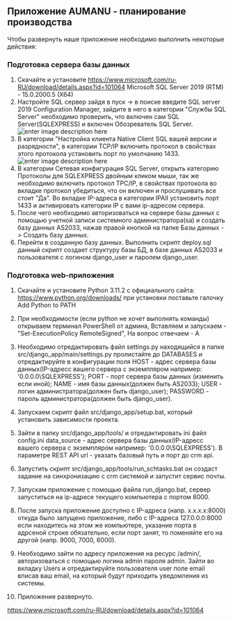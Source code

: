 ## Приложение AUMANU - планирование производства

Чтобы развернуть наше приложение необходимо выполнить некоторые действия:
### Подготовка сервера базы данных

 1. Скачайте и установите https://www.microsoft.com/ru-RU/download/details.aspx?id=101064 Microsoft SQL Server 2019 (RTM) - 15.0.2000.5 (X64)
 2.  Настройте SQL сервер зайдя в пуск -> в поиске введите SQL server 2019 Configuration Manager, зайдите в него в категории "Службы SQL Server" необходимо проверить, что включен сам SQL Server(SQLEXPRESS) и включен Обозреватель SQL Server.
![enter image description here](https://i.imgur.com/hNwlfje.png)
 3. В категории "Настройка клиента Native Client SQL вашей версии и разрядности",  в категории TCP/IP 	включить протокол	в свойствах этого протокола установить порт по умолчанию 1433.
![enter image description here](https://i.imgur.com/OAVL139.png)
4. В категории Сетевая конфигурация SQL Server, открыть категорию Протоколы для SQLEXPRESS двойным кликом мыши, так же необходимо включить протокол TPC/IP, в свойствах протокола во вкладке протокол убедиться, что он включен и прослушивать все стоит "Да". Во вкладке IP-адреса в категории IPAII установить порт 1433 и активировать категории IP с вами ip-адресом сервера.
5. После чего необходимо авторизоваться на сервере базы данных с помощью учетной записи системного администратора(sa) и создать базу данных AS2033, нажав правой кнопкой на папке Базы данных -> Создать базу данных.
6. Перейти в созданную базу данных. Выполнить скрипт deploy.sql данный скрипт создает структуру базы БД, в базе данных AS2033 и пользователя с логином django_user и паролем django_user.

### Подготовка web-приложения
 1. Скачайте и установите Python 3.11.2 с официального сайта: https://www.python.org/downloads/ при установки поставьте галочку Add Python to PATH
 2. При необходимости (если python не хочет выполнять команды) открываем терминал PowerShell от админа, Вставляем и запускаем - "Set-ExecutionPolicy RemoteSigned", На вопрос отвечаем - A
 3. Необходимо отредактировать файл settings.py находящийся в папке src/django_app/main/settings.py пролистайте до DATABASES и отредактируйте в конфигурации поля
    HOST - адрес сервера базы данных(IP-адресс вашего сервера c экземпляром например: '0.0.0.0\SQLEXPRESS');
    PORT - порт сервера базы данных (изменить если иной);
    NAME - имя базы данных(должен быть AS2033);
    USER - логин администратора(должен быть django_user);
    PASSWORD - пароль администратора(должен быть django_user).
   
 4. Запускаем скрипт файл src/django_app/setup.bat, который установить зависимости проекта.
 5. Зайти в папку src/django_app/tools/ и отредактировать ini файл config.ini data_source - адрес сервера базы данных(IP-адресс вашего сервера c экземпляром например: '0.0.0.0\SQLEXPRESS'). В параметре REST API url - указать базовый путь и порт до crm api.
 6. Запустить скрипт src/django_app/tools/run_schtasks.bat он создаст задание на синхронизацию с crm системой и запустит сервис почты.
 7. Запускам приложение с помощью файла run_django.bat, сервер запуститься на ip-адресе текущего компьютера с портом 8000.
8. После запуска приложение доступно с IP-адреса (напр. x.x.x.x:8000) откуда было запущено приложение, 
либо с IP-адреса 127.0.0.0:8000 если находитесь на этом же компьютере,
указание порта в адрсеной строке обязательно, если порт занят, то поменяйте его на другой (напр. 9000, 7000, 6000).
9.  Необходимо зайти по адресу приложения на ресурс /admin/, авторизоваться с помощью логина admin пароля admin. Зайти во вкладку Users и отредактируйте пользователя user поле email вписав ваш email, на который будут приходить уведомления из системы.
10. Приложение развернуто.

https://www.microsoft.com/ru-RU/download/details.aspx?id=101064
